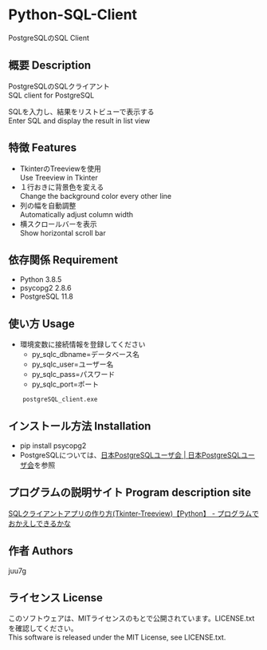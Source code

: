 # Python-SQL-Client
PostgreSQLのSQL Client

## 概要 Description
PostgreSQLのSQLクライアント  
SQL client for PostgreSQL

SQLを入力し、結果をリストビューで表示する  
Enter SQL and display the result in list view 

## 特徴 Features

- TkinterのTreeviewを使用  
	Use Treeview in Tkinter 
- １行おきに背景色を変える  
	Change the background color every other line  
- 列の幅を自動調整  
	Automatically adjust column width  
- 横スクロールバーを表示  
	Show horizontal scroll bar  

## 依存関係 Requirement

- Python 3.8.5  
- psycopg2 2.8.6  
- PostgreSQL 11.8  

## 使い方 Usage

- 環境変数に接続情報を登録してください  
	- py_sqlc_dbname=データベース名  
	- py_sqlc_user=ユーザー名  
	- py_sqlc_pass=パスワード  
	- py_sqlc_port=ポート  

```dosbatch
	postgreSQL_client.exe
```

## インストール方法 Installation

- pip install psycopg2  
- PostgreSQLについては、[日本PostgreSQLユーザ会 | 日本PostgreSQLユーザ会](https://www.postgresql.jp/)を参照  

## プログラムの説明サイト Program description site

[SQLクライアントアプリの作り方(Tkinter-Treeview)【Python】 - プログラムでおかえしできるかな](https://juu7g.hatenablog.com/entry/Python/sql/client)  

## 作者 Authors
juu7g

## ライセンス License
このソフトウェアは、MITライセンスのもとで公開されています。LICENSE.txtを確認してください。  
This software is released under the MIT License, see LICENSE.txt.

